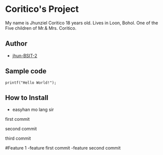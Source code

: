 # Coritico's Project
My name is Jhunziel Coritico 18 years old. Lives in Loon, Bohol. One of the Five children of Mr.& Mrs. Coritico.
## Author
* [jhun-BSIT-2](https://github.com/jhun-BSIT-2)
## Sample code
`printf("Hello World!");`
## How to Install
* easyhan mo lang sir

first commit

second commit

third commit

#Feature 1
-feature first commit
-feature second commit